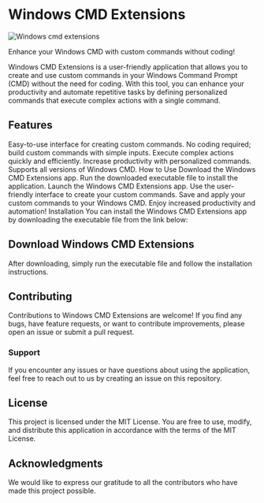 # Windows CMD Extensions
 ![Windows cmd extensions](https://bashamega.github.io/Windows-cmd-extensions/windows-cmd-extensions/db/img/icon.png)

Enhance your Windows CMD with custom commands without coding!

Windows CMD Extensions is a user-friendly application that allows you to create and use custom commands in your Windows Command Prompt (CMD) without the need for coding. With this tool, you can enhance your productivity and automate repetitive tasks by defining personalized commands that execute complex actions with a single command.

## Features
Easy-to-use interface for creating custom commands.
No coding required; build custom commands with simple inputs.
Execute complex actions quickly and efficiently.
Increase productivity with personalized commands.
Supports all versions of Windows CMD.
How to Use
Download the Windows CMD Extensions app.
Run the downloaded executable file to install the application.
Launch the Windows CMD Extensions app.
Use the user-friendly interface to create your custom commands.
Save and apply your custom commands to your Windows CMD.
Enjoy increased productivity and automation!
Installation
You can install the Windows CMD Extensions app by downloading the executable file from the link below:

## Download Windows CMD Extensions

After downloading, simply run the executable file and follow the installation instructions.

## Contributing
Contributions to Windows CMD Extensions are welcome! If you find any bugs, have feature requests, or want to contribute improvements, please open an issue or submit a pull request.

### Support
If you encounter any issues or have questions about using the application, feel free to reach out to us by creating an issue on this repository.

## License
This project is licensed under the MIT License. You are free to use, modify, and distribute this application in accordance with the terms of the MIT License.

## Acknowledgments
We would like to express our gratitude to all the contributors who have made this project possible.
